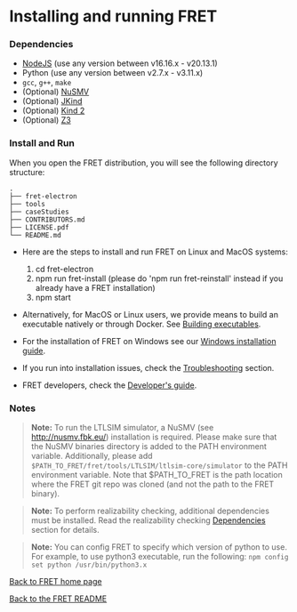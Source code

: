 # Installing and running FRET

### Dependencies

 * [NodeJS](https://nodejs.org/en/download/) (use any version between v16.16.x - v20.13.1)
 * Python (use any version between v2.7.x - v3.11.x)
 * `gcc`, `g++`, `make`
 * (Optional) [NuSMV](http://nusmv.fbk.eu/)
 * (Optional) [JKind](https://github.com/andrewkatis/jkind-1/releases/latest)
 * (Optional) [Kind 2](https://github.com/kind2-mc/kind2/blob/develop/README.rst)
 * (Optional) [Z3](https://github.com/Z3Prover/z3/releases)

### Install and Run

When you open the FRET distribution, you will see the following directory structure:

```
.
├── fret-electron
├── tools
├── caseStudies
├── CONTRIBUTORS.md
├── LICENSE.pdf
└── README.md
```

* Here are the steps to install and run FRET on Linux and MacOS systems:

  1. cd fret-electron
  2. npm run fret-install (please do 'npm run fret-reinstall' instead if you already have a FRET installation)
  3. npm start


* Alternatively, for MacOS or Linux users, we provide means to build an executable natively or through Docker. See [Building executables](buildingExecutables.md).

* For the installation of FRET on Windows see our [Windows installation guide](installation_windows.md).

* If you run into installation issues, check the [Troubleshooting](Troubleshooting.md) section.

* FRET developers, check the [Developer's guide](../developersGuide/installingAndRunningFRET.md).

### Notes

> __Note:__ To run the LTLSIM simulator, a NuSMV (see http://nusmv.fbk.eu/) installation is required. Please make sure that the NuSMV binaries directory is added to the PATH environment variable. Additionally, please add `$PATH_TO_FRET/fret/tools/LTLSIM/ltlsim-core/simulator` to the PATH environment variable. Note that $PATH_TO_FRET  is the path location where the FRET git repo was cloned (and not the path to the FRET binary).

> __Note:__ To perform realizability checking, additional dependencies must be installed. Read the realizability checking [Dependencies](../exports/realizabilityManual.md) section for details.

> __Note:__ You can config FRET to specify which version of python to use. For example, to use python3 executable, run the following: `npm config set python /usr/bin/python3.x`


[Back to FRET home page](../userManual.md)

[Back to the FRET README](../../../../README.md)
